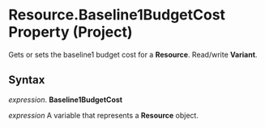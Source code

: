 
# Resource.Baseline1BudgetCost Property (Project)

Gets or sets the baseline1 budget cost for a  **Resource**. Read/write **Variant**.


## Syntax

 _expression_. **Baseline1BudgetCost**

 _expression_ A variable that represents a **Resource** object.

